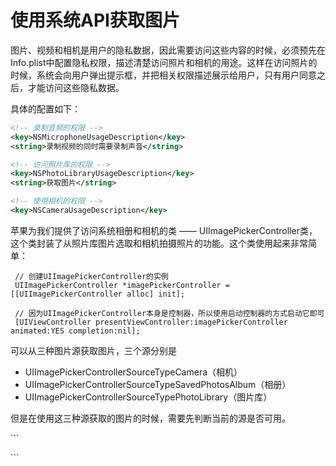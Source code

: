 # 使用系统API获取图片

图片、视频和相机是用户的隐私数据，因此需要访问这些内容的时候，必须预先在Info.plist中配置隐私权限，描述清楚访问照片和相机的用途。这样在访问照片的时候，系统会向用户弹出提示框，并把相关权限描述展示给用户，只有用户同意之后，才能访问这些隐私数据。

具体的配置如下：

```xml
<!-- 录制音频的权限 -->
<key>NSMicrophoneUsageDescription</key>
<string>录制视频的同时需要录制声音</string>

<!-- 访问照片库的权限 -->
<key>NSPhotoLibraryUsageDescription</key>
<string>获取图片</string>

<!-- 使用相机的权限 -->
<key>NSCameraUsageDescription</key>
```

苹果为我们提供了访问系统相册和相机的类 —— UIImagePickerController类，这个类封装了从照片库图片选取和相机拍摄照片的功能。这个类使用起来非常简单：

```
 // 创建UIImagePickerController的实例
 UIImagePickerController *imagePickerController = [[UIImagePickerController alloc] init];
 
 // 因为UIImagePickerController本身是控制器，所以使用启动控制器的方式启动它即可
 [UIViewController presentViewController:imagePickerController animated:YES completion:nil];
```

可以从三种图片源获取图片，三个源分别是

* UIImagePickerControllerSourceTypeCamera（相机）
* UIImagePickerControllerSourceTypeSavedPhotosAlbum（相册）
* UIImagePickerControllerSourceTypePhotoLibrary（图片库）

但是在使用这三种源获取的图片的时候，需要先判断当前的源是否可用。

\`\`\`

\`\`\`

